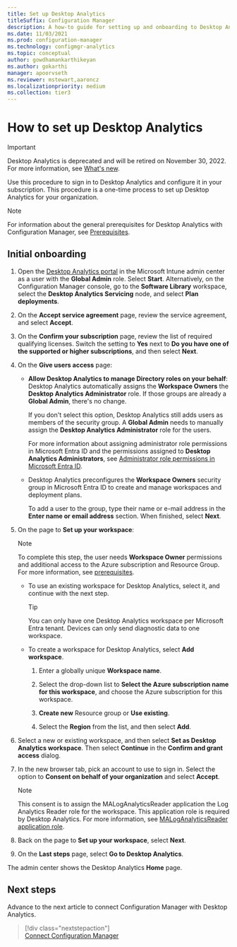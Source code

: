 ```yaml
---
title: Set up Desktop Analytics
titleSuffix: Configuration Manager
description: A how-to guide for setting up and onboarding to Desktop Analytics.
ms.date: 11/03/2021
ms.prod: configuration-manager
ms.technology: configmgr-analytics
ms.topic: conceptual
author: gowdhamankarthikeyan
ms.author: gokarthi
manager: apoorvseth
ms.reviewer: mstewart,aaroncz 
ms.localizationpriority: medium
ms.collection: tier3
---
```


# How to set up Desktop Analytics

> [!IMPORTANT]
> Desktop Analytics is deprecated and will be retired on November 30, 2022. For more information, see [What's new](whats-new.md).<!-- 10946169 -->

Use this procedure to sign in to Desktop Analytics and configure it in your subscription. This procedure is a one-time process to set up Desktop Analytics for your organization.

> [!NOTE]
> For information about the general prerequisites for Desktop Analytics with Configuration Manager, see [Prerequisites](overview.md#prerequisites).

## Initial onboarding

1. Open the [Desktop Analytics portal](https://aka.ms/desktopanalytics) in the Microsoft Intune admin center as a user with the **Global Admin** role. Select **Start**. Alternatively, on the Configuration Manager console, go to the **Software Library** workspace, select the **Desktop Analytics Servicing** node, and select **Plan deployments**.

2. On the **Accept service agreement** page, review the service agreement, and select **Accept**.  

3. On the **Confirm your subscription** page, review the list of required qualifying licenses. Switch the setting to **Yes** next to **Do you have one of the supported or higher subscriptions**, and then select **Next**.  

4. On the **Give users access** page:

    - **Allow Desktop Analytics to manage Directory roles on your behalf**: Desktop Analytics automatically assigns the **Workspace Owners** the **Desktop Analytics Administrator** role. If those groups are already a **Global Admin**, there's no change.

        If you don't select this option, Desktop Analytics still adds users as members of the security group. A **Global Admin** needs to manually assign the **Desktop Analytics Administrator** role for the users.

        For more information about assigning administrator role permissions in Microsoft Entra ID and the permissions assigned to **Desktop Analytics Administrators**, see [Administrator role permissions in Microsoft Entra ID](/entra/identity/role-based-access-control/permissions-reference).  

    - Desktop Analytics preconfigures the **Workspace Owners** security group in Microsoft Entra ID to create and manage workspaces and deployment plans.

        To add a user to the group, type their name or e-mail address in the **Enter name or email address** section. When finished, select **Next**.

5. On the page to **Set up your workspace**:  

    > [!NOTE]  
    > To complete this step, the user needs **Workspace Owner** permissions and additional access to the Azure subscription and Resource Group. For more information, see [prerequisites](overview.md#prerequisites).  

    - To use an existing workspace for Desktop Analytics, select it, and continue with the next step.  

        > [!TIP]  
        > You can only have one Desktop Analytics workspace per Microsoft Entra tenant. Devices can only send diagnostic data to one workspace.  

    - To create a workspace for Desktop Analytics, select **Add workspace**.  

        1. Enter a globally unique **Workspace name**.

        2. Select the drop-down list to **Select the Azure subscription name for this workspace**, and choose the Azure subscription for this workspace.  

        3. **Create new** Resource group or **Use existing**.

        4. Select the **Region** from the list, and then select **Add**.  

6. Select a new or existing workspace, and then select **Set as Desktop Analytics workspace**.  Then select **Continue** in the **Confirm and grant access** dialog.  

7. In the new browser tab, pick an account to use to sign in. Select the option to **Consent on behalf of your organization** and select **Accept**.  

    > [!Note]  
    > This consent is to assign the MALogAnalyticsReader application the Log Analytics Reader role for the workspace. This application role is required by Desktop Analytics. For more information, see [MALogAnalyticsReader application role](troubleshooting.md#bkmk_MALogAnalyticsReader).  

8. Back on the page to **Set up your workspace**, select **Next**.  

9. On the **Last steps** page, select **Go to Desktop Analytics**.

The admin center shows the Desktop Analytics **Home** page.

## Next steps

Advance to the next article to connect Configuration Manager with Desktop Analytics.
> [!div class="nextstepaction"]  
> [Connect Configuration Manager](connect-configmgr.md)

